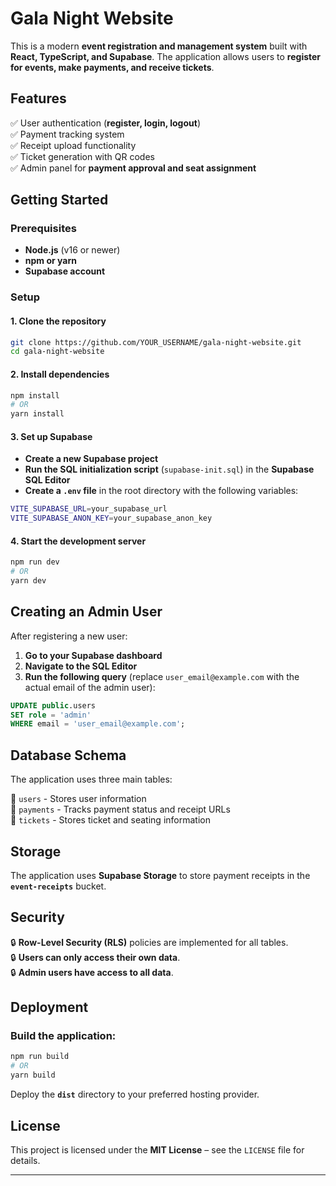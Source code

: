 
 # **Gala Night Website**  
This is a modern **event registration and management system** built with **React, TypeScript, and Supabase**. The application allows users to **register for events, make payments, and receive tickets**.  

## **Features**  
✅ User authentication (**register, login, logout**)  
✅ Payment tracking system  
✅ Receipt upload functionality  
✅ Ticket generation with QR codes  
✅ Admin panel for **payment approval and seat assignment**  

## **Getting Started**  

### **Prerequisites**  
- **Node.js** (v16 or newer)  
- **npm or yarn**  
- **Supabase account**  

### **Setup**  

#### **1. Clone the repository**  
```sh
git clone https://github.com/YOUR_USERNAME/gala-night-website.git
cd gala-night-website
```

#### **2. Install dependencies**  
```sh
npm install
# OR
yarn install
```

#### **3. Set up Supabase**  
- **Create a new Supabase project**  
- **Run the SQL initialization script** (`supabase-init.sql`) in the **Supabase SQL Editor**  
- **Create a `.env` file** in the root directory with the following variables:  

```sh
VITE_SUPABASE_URL=your_supabase_url
VITE_SUPABASE_ANON_KEY=your_supabase_anon_key
```

#### **4. Start the development server**  
```sh
npm run dev
# OR
yarn dev
```

## **Creating an Admin User**  
After registering a new user:  

1. **Go to your Supabase dashboard**  
2. **Navigate to the SQL Editor**  
3. **Run the following query** (replace `user_email@example.com` with the actual email of the admin user):  

```sql
UPDATE public.users
SET role = 'admin'
WHERE email = 'user_email@example.com';
```

## **Database Schema**  
The application uses three main tables:  

📌 `users` - Stores user information  
📌 `payments` - Tracks payment status and receipt URLs  
📌 `tickets` - Stores ticket and seating information  

## **Storage**  
The application uses **Supabase Storage** to store payment receipts in the **`event-receipts`** bucket.  

## **Security**  
🔒 **Row-Level Security (RLS)** policies are implemented for all tables.  
🔒 **Users can only access their own data**.  
🔒 **Admin users have access to all data**.  

## **Deployment**  
### **Build the application:**  
```sh
npm run build
# OR
yarn build
```
Deploy the **`dist`** directory to your preferred hosting provider.  

## **License**  
This project is licensed under the **MIT License** – see the `LICENSE` file for details.  

---
